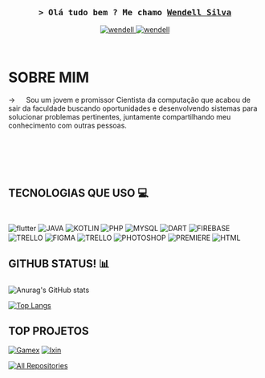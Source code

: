 <!-- Intro  -->
<h3 align="center">
        <samp>&gt; Olá tudo bem ? Me chamo
                <b><a target="_blank" href="">Wendell Silva</a></b>
        </samp>
</h3>

<p align="center">
 <a href="https://devtecapps.com.br" target="blank">
  <img src="https://img.shields.io/badge/website-000000?style=for-the-badge&logo=About.me&logoColor=white" alt="wendell" />
 </a>
 <a href="www.linkedin.com/in/silva-w" target="_blank">
  <img src="https://img.shields.io/badge/LinkedIn-0077B5?style=for-the-badge&logo=linkedin&logoColor=white" alt="wendell"/>
 </a>
</p>
<br />

 # SOBRE MIM
 
<p>
  
 -> &emsp; Sou um jovem e promissor Cientista da computação que acabou de sair da faculdade buscando oportunidades e desenvolvendo sistemas para solucionar problemas pertinentes, juntamente compartilhando meu conhecimento com outras pessoas. <br/><br/>


</p>

<br/>
<br/>
<br/>

## TECNOLOGIAS QUE USO 💻

###

 <div style="display : inline_black"><br/>

  <img align="center" alt="flutter" src="https://img.shields.io/badge/Flutter-02569B?style=for-the-badge&logo=flutter&logoColor=white"/>
  <img align="center" alt="JAVA" src="https://img.shields.io/badge/Java-ED8B00?style=for-the-badge&logo=openjdk&logoColor=white"/>
  <img align="center" alt="KOTLIN" src="https://img.shields.io/badge/Kotlin-0095D5?&style=for-the-badge&logo=kotlin&logoColor=white"/>
  <img align="center" alt="PHP" src="https://img.shields.io/badge/PHP-777BB4?style=for-the-badge&logo=php&logoColor=white"/>
  <img align="center" alt="MYSQL" src="https://img.shields.io/badge/MySQL-00000F?style=for-the-badge&logo=mysql&logoColor=white"/>
  <img align="center" alt="DART" src="https://img.shields.io/badge/Dart-0175C2?style=for-the-badge&logo=dart&logoColor=white"/>
  <img align="center" alt="FIREBASE" src="https://camo.githubusercontent.com/a65fcdf7030d79c00f4c3d8bab84de39107f5777fca4d12f0cb64440015183fe/68747470733a2f2f696d672e736869656c64732e696f2f62616467652f66697265626173652d2532333033394245352e7376673f7374796c653d666f722d7468652d6261646765266c6f676f3d6669726562617365"/>
  <img align="center" alt="TRELLO" src="https://img.shields.io/badge/Trello-0052CC?style=for-the-badge&logo=trello&logoColor=white"/>
  <img align="center" alt="FIGMA" src="https://img.shields.io/badge/Figma-F24E1E?style=for-the-badge&logo=figma&logoColor=white"/>
  <img align="center" alt="TRELLO" src="https://img.shields.io/badge/Trello-0052CC?style=for-the-badge&logo=trello&logoColor=white"/>
  <img align="center" alt="PHOTOSHOP" src="https://camo.githubusercontent.com/8ffe85b1568f67f58bb9988e94edcd0694f2fcc3703fc41752250349bc8ffba5/68747470733a2f2f696d672e736869656c64732e696f2f62616467652f61646f626570686f746f73686f702d2532333331413846462e7376673f7374796c653d666f722d7468652d6261646765266c6f676f3d61646f626570686f746f73686f70266c6f676f436f6c6f723d7768697465"/>
  <img align="center" alt="PREMIERE" src="https://img.shields.io/badge/Adobe%20Premiere%20Pro-9999FF?style=for-the-badge&logo=Adobe%20Premiere%20Pro&logoColor=white"/>
  <img align="center" alt="HTML" src="https://img.shields.io/badge/HTML5-E34F26?style=for-the-badge&logo=html5&logoColor=white"/>

</div>

## GITHUB STATUS! 📊

###

![Anurag's GitHub stats](https://github-readme-stats.vercel.app/api?username=wendell-devtec&show_icons=true)

[![Top Langs](https://github-readme-stats.vercel.app/api/top-langs/?username=wendell-devtec&layout=donut-vertical)](https://github.com/anuraghazra/github-readme-stats)


##  TOP PROJETOS 

[![Gamex](https://github-readme-stats.vercel.app/api/pin/?username=wendell-devtec&repo=GameX&border_color=7F3FBF&bg_color=fffafa&title_color=0000000&text_color=000000&icon_color=000000)](https://github.com/wendell-devtec/GameX)
[![Ixin](https://github-readme-stats.vercel.app/api/pin/?username=wendell-devtec&repo=IXIN&border_color=7F3FBF&bg_color=fffafa&title_color=0000000&text_color=000000&icon_color=000000)](https://github.com/wendell-devtec/IXIN)


<p align="left">
  <a href="https://github.com/wendell-devtec?tab=repositories" target="_blank"><img alt="All Repositories" title="Todos os repositórios" src="https://img.shields.io/badge/-All%20Repos-2962FF?style=for-the-badge&logo=koding&logoColor=white"/></a>
</p>
